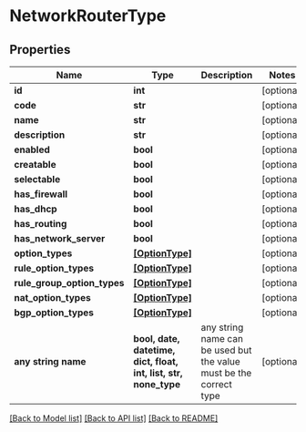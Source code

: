 # NetworkRouterType


## Properties
Name | Type | Description | Notes
------------ | ------------- | ------------- | -------------
**id** | **int** |  | [optional] 
**code** | **str** |  | [optional] 
**name** | **str** |  | [optional] 
**description** | **str** |  | [optional] 
**enabled** | **bool** |  | [optional] 
**creatable** | **bool** |  | [optional] 
**selectable** | **bool** |  | [optional] 
**has_firewall** | **bool** |  | [optional] 
**has_dhcp** | **bool** |  | [optional] 
**has_routing** | **bool** |  | [optional] 
**has_network_server** | **bool** |  | [optional] 
**option_types** | [**[OptionType]**](OptionType.md) |  | [optional] 
**rule_option_types** | [**[OptionType]**](OptionType.md) |  | [optional] 
**rule_group_option_types** | [**[OptionType]**](OptionType.md) |  | [optional] 
**nat_option_types** | [**[OptionType]**](OptionType.md) |  | [optional] 
**bgp_option_types** | [**[OptionType]**](OptionType.md) |  | [optional] 
**any string name** | **bool, date, datetime, dict, float, int, list, str, none_type** | any string name can be used but the value must be the correct type | [optional]

[[Back to Model list]](../README.md#documentation-for-models) [[Back to API list]](../README.md#documentation-for-api-endpoints) [[Back to README]](../README.md)


